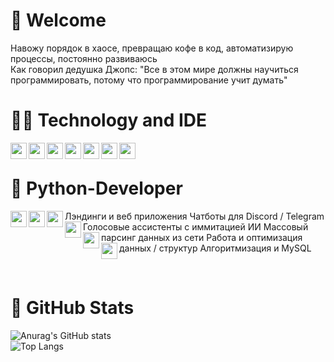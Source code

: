 # 🙋 Welcome

Навожу порядок в хаосе, превращаю кофе в код, автоматизирую процессы, постоянно развиваюсь<br>
Как говорил дедушка Джопс: "Все в этом мире должны научиться программировать, потому что программирование учит думать"
<br>
# 👨‍💻 Technology and IDE
<img align="left" width="26px" src="https://img.icons8.com/color/344/python--v1.png">
<img align="left" width="26px" src="https://img.icons8.com/color/344/intellij-idea.png">
<img align="left" width="26px" src="https://img.icons8.com/color/344/django.png">
<img align="left" width="26px" src="https://img.icons8.com/fluency/344/sublime-text.png">
<img align="left" width="26px" src="https://img.icons8.com/color/344/html-5--v1.png">
<img align="left" width="26px" src="https://img.icons8.com/dusk/344/css3.png">
<img align="left" width="26px" src="https://img.icons8.com/color/344/mysql-logo.png">

<br />

# 🐍 Python-Developer  

<img align="left" width="26px" src="https://img.icons8.com/color/344/html-5--v1.png"> Лэндинги и веб приложения
<img align="left" width="26px" src="https://img.icons8.com/color/344/python--v1.png"> Чатботы для Discord / Telegram
<img align="left" width="26px" src="https://img.icons8.com/color/344/python--v1.png"> Голосовые ассистенты с иммитацией ИИ 
<img align="left" width="26px" src="https://img.icons8.com/color/344/python--v1.png">Массовый парсинг данных из сети 
<img align="left" width="26px" src="https://img.icons8.com/color/344/python--v1.png"> Работа и оптимизация данных / структур
<img align="left" width="26px" src="https://img.icons8.com/color/344/mysql-logo.png"> Алгоритмизация и MySQL

<br />

# 🙂 GitHub Stats

![Anurag's GitHub stats](https://github-readme-stats.vercel.app/api?username=StacLigasfolf&show_icons=true&theme=radical)
<br>
![Top Langs](https://github-readme-stats.vercel.app/api/top-langs/?username=StacLigasfolf&langs_count=8)
<br>







